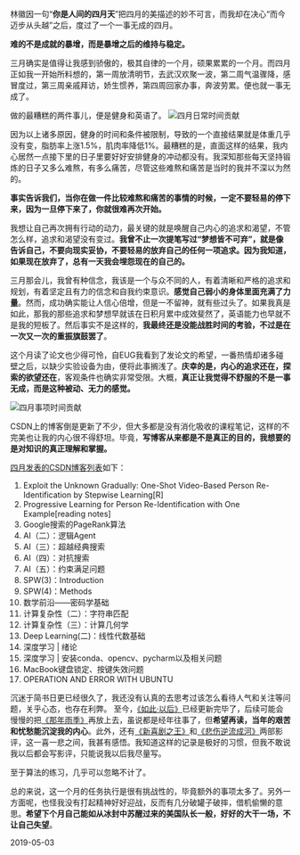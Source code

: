 ﻿林徽因一句“**你是人间的四月天**”把四月的美描述的妙不可言，而我却在决心“而今迈步从头越”之后，度过了一个一事无成的四月。

**难的不是成就的暴增，而是暴增之后的维持与稳定。**

三月确实是值得让我感到骄傲的，极其自律的一个月，硕果累累的一个月。而四月正如我一开始所料想的，第一周放清明节，去武汉欢聚一波，第二周气温骤降，感冒度过，第三周亲戚拜访，娇生惯养，第四周回家办事，奔波劳累。便也就一事无成了。

做的最糟糕的两件事儿，便是健身和英语了。
![四月日常时间贡献](https://upload-images.jianshu.io/upload_images/4673196-820e220fb49f2402.png?imageMogr2/auto-orient/strip%7CimageView2/2/w/1240)


因为以上诸多原因，健身的时间和条件被限制，导致的一个直接结果就是体重几乎没有变，脂肪率上涨1.5%，肌肉率降低1%。最糟糕的是，直面这样的结果，我内心居然一点接下里的日子里要好好安排健身的冲动都没有。我深知那些每天坚持锻炼的日子又多么难熬，有多么痛苦，尽管这些难熬和痛苦是当时的我并不深以为然的。

**事实告诉我们，当你在做一件比较难熬和痛苦的事情的时候，一定不要轻易的停下来，因为一旦停下来了，你就很难再次开始。**

我想让自己再次拥有行动的动力，最关键的就是唤醒自己内心的追求和渴望，不管怎么样，追求和渴望没有变过。**我曾不止一次提笔写过“梦想皆不可弃”，就是像告诉自己，不要向现实妥协，不要轻易的放弃自己的任何一项追求。因为我知道，如果现在放弃了，总有一天我会埋怨现在的自己的。**

三月那会儿，我曾有种信念，我该是一个与众不同的人，有着清晰和严格的追求和规划，有着坚定且有力的信念和自我约束意识。**感觉自己弱小的身体里面充满了力量**。然而，成功确实能让人信心倍增，但是一不留神，就有些过头了。如果我真是如此，那我的那些追求和梦想早就该在日积月累中成效斐然了，英语能力也早就不是我的短板了。然后事实不是这样的，**我最终还是没能战胜时间的考验，不过是在一次又一次的重振旗鼓罢了**。

这个月读了论文也少得可怜，自EUG我看到了发论文的希望，一番热情却诸多碰壁之后，以缺少实验设备为由，便将此事搁浅了。**庆幸的是，内心的追求还在，探索的欲望还在**，客观条件也确实非常受限。大概，**真正让我觉得不舒服的不是一事无成，而是这种被动、无力的感觉。**

![四月事项时间贡献](https://upload-images.jianshu.io/upload_images/4673196-9e2d5aed5f248ad1.png?imageMogr2/auto-orient/strip%7CimageView2/2/w/1240)


CSDN上的博客倒是更新了不少，但大多都是没有消化吸收的课程笔记，这样的不完美也让我的内心很不得舒坦。毕竟，**写博客从来都是不是真正的目的，我想要的是对知识的真正理解和掌握。**

[四月发表的CSDN博客列表](https://blog.csdn.net/nguever15/article/month/2019/04)如下：
1. Exploit the Unknown Gradually: One-Shot Video-Based Person Re-Identification by Stepwise Learning[R]
2.  Progressive Learning for Person Re-Identification with One Example[reading notes]
3. Google搜索的PageRank算法
4. AI（二）：逻辑Agent
5. AI（三）：超越经典搜索
6. AI（四）：对抗搜索
7. AI（五）：约束满足问题
8. SPW(3)：Introduction
9. SPW(4)：Methods
10. 数学前沿——密码学基础
11. 计算复杂性（二）：字符串匹配
12. 计算复杂性（三）：计算几何学
13. Deep Learning(二)：线性代数基础
14. 深度学习 | 绪论
15. 深度学习 | 安装conda、opencv、pycharm以及相关问题
16. MacBook键盘锁定、按键失效问题
17. OPERATION AND ERROR WITH UBUNTU

沉迷于简书日更已经很久了，我还没有认真的去思考过该怎么看待人气和关注等问题，关乎心态，也存在利弊。 至今，[《如此·以后》](https://www.jianshu.com/nb/9988405)已经更新完毕了，后续可能会慢慢的把[《那年雨季》](https://www.jianshu.com/nb/11745785)再放上去，虽说都是经年往事了，但**希望再读，当年的艰苦和忧愁能沉淀我的内心**。此外，还有[《新喜剧之王》](https://www.jianshu.com/p/e6e006971ca9)和[《悲伤逆流成河》](https://www.jianshu.com/p/92b44d5c5731)两部影评，这一喜一悲之间，我甚有感悟。我知道这样的记录是极好的习惯，但我不敢说我以后都会写影评，只能说我以后我尽量写。

至于算法的练习，几乎可以忽略不计了。

总的来说，这一个月的任务执行是很有挑战性的，毕竟额外的事项太多了。另外一方面呢，也怪我没有打起精神好好迎战，反而有几分破罐子破摔，借机偷懒的意思。**希望下个月自己能如从冰封中苏醒过来的美国队长一般，好好的大干一场，不让自己失望**。

2019-05-03

